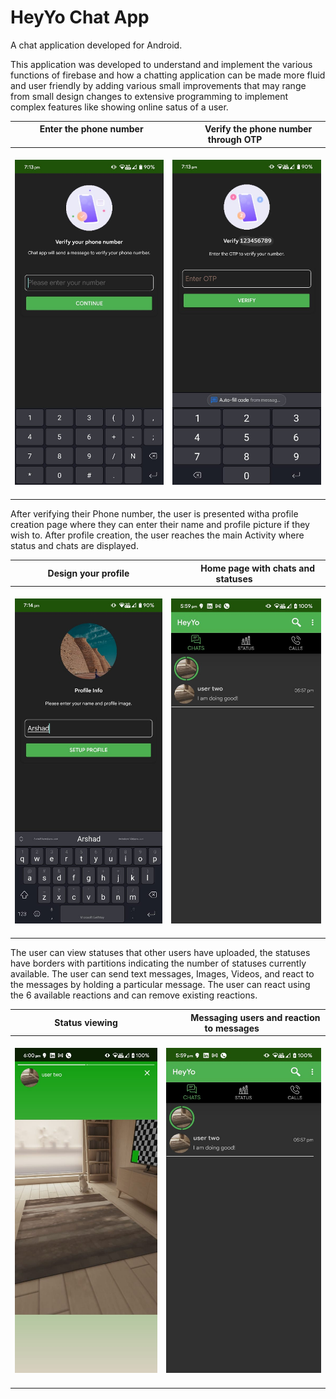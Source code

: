 # HeyYo Chat App
A chat application developed for Android.

This application was developed to understand and implement the various functions of firebase and how a chatting application can be made more fluid and user friendly by adding various small improvements that may range from small design changes to extensive programming to implement complex features like showing online satus of a user.

|&nbsp;   &nbsp;   &nbsp;   &nbsp;   &nbsp;   Enter the phone number &nbsp;   &nbsp;   &nbsp;   &nbsp;   &nbsp;  |&nbsp;   &nbsp;   &nbsp;   &nbsp;   &nbsp;   Verify the phone number through OTP &nbsp;   &nbsp;   &nbsp;   &nbsp;   &nbsp;  |
| -------------------------- | -------------------------- |
| &nbsp;   &nbsp;   &nbsp;   &nbsp;   &nbsp;  <img src="doc_resources/HeyYo Screenshots (7).jpeg" width=280 height=520> &nbsp;   &nbsp;   &nbsp;   &nbsp;   &nbsp;  | &nbsp;   &nbsp;   &nbsp;   &nbsp;   &nbsp;  <img src="doc_resources/HeyYo Screenshots (6).jpg" width=280 height=520> &nbsp;   &nbsp;   &nbsp;   &nbsp;   &nbsp;  |

After verifying their Phone number, the user is presented witha profile creation page where they can enter their name and profile picture if they wish to. 
After profile creation, the user reaches the main Activity where status and chats are displayed.

|&nbsp;   &nbsp;   &nbsp;   &nbsp;   &nbsp;   Design your profile &nbsp;   &nbsp;   &nbsp;   &nbsp;   &nbsp;  |&nbsp;   &nbsp;   &nbsp;   &nbsp;   &nbsp;   Home page with chats and statuses &nbsp;   &nbsp;   &nbsp;   &nbsp;   &nbsp;  |
| -------------------------- | -------------------------- |
| &nbsp;   &nbsp;   &nbsp;   &nbsp;   &nbsp;  <img src="doc_resources/HeyYo Screenshots (5).jpeg" width=280 height=520> &nbsp;   &nbsp;   &nbsp;   &nbsp;   &nbsp;  | &nbsp;   &nbsp;   &nbsp;   &nbsp;   &nbsp;  <img src="doc_resources/HeyYo Screenshots (2).jpeg" width=280 height=520> &nbsp;   &nbsp;   &nbsp;   &nbsp;   &nbsp;  |


The user can view statuses that other users have uploaded, the statuses have borders with partitions indicating the number of statuses currently available.
The user can send text messages, Images, Videos, and react to the messages by holding a particular message. The user can react using the 6 available reactions and can remove existing reactions.


|&nbsp;   &nbsp;   &nbsp;   &nbsp;   &nbsp;   Status viewing &nbsp;   &nbsp;   &nbsp;   &nbsp;   &nbsp;  |&nbsp;   &nbsp;   &nbsp;   &nbsp;   &nbsp;   Messaging users and reaction to messages &nbsp;   &nbsp;   &nbsp;   &nbsp;   &nbsp;  |
| -------------------------- | -------------------------- |
| &nbsp;   &nbsp;   &nbsp;   &nbsp;   &nbsp;  <img src="doc_resources/HeyYo Screenshots (1).jpeg" width=280 height=520> &nbsp;   &nbsp;   &nbsp;   &nbsp;   &nbsp;  | &nbsp;   &nbsp;   &nbsp;   &nbsp;   &nbsp;  <img src="doc_resources/HeyYo Screenshots (2).jpeg" width=280 height=520> &nbsp;   &nbsp;   &nbsp;   &nbsp;   &nbsp;  |




